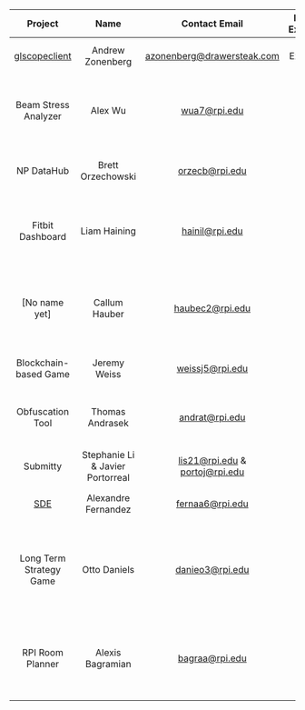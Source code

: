 | **Project** | **Name** | **Contact Email** | **RPI or External** | **Brief Description** |
|:----:|:----:|:----:|:----:|:----:|
| [glscopeclient]( https://github.com/azonenberg/scopehal-apps/) | Andrew Zonenberg | azonenberg@drawersteak.com | External | Project to control oscilloscopes |
| Beam Stress Analyzer | Alex Wu |wua7@rpi.edu | RPI | School of engineering program to teach about stress in maaterials. |
| NP DataHub | Brett Orzechowski | orzecb@rpi.edu | RPI | Open source analysis of charitable organizations. |
| Fitbit Dashboard | Liam Haining | hainil@rpi.edu | RPI | Web app for creating customizeable dashboards for your Fitbit data. |
| [No name yet] | Callum Hauber | haubec2@rpi.edu | RPI | Club/Greek organization management and planning webapp with Discord/Slack integration. |
| Blockchain-based Game | Jeremy Weiss | weissj5@rpi.edu | RPI | A blockchain-based web app game. |
| Obfuscation Tool | Thomas Andrasek | andrat@rpi.edu | RPI | A tool to obfuscate Java source code or projects. |
| Submitty | Stephanie Li & Javier Portorreal | lis21@rpi.edu & portoj@rpi.edu | RPI | Online course managment system |
| [SDE](https://github.com/alfxs/SDE) | Alexandre Fernandez | fernaa6@rpi.edu | RPI | Sensible Desktop Environment |
| Long Term Strategy Game | Otto Daniels | danieo3@rpi.edu | RPI | Life friendly, long term multiplayer strategy game without predatory pay to win mechanics |
| RPI Room Planner | Alexis Bagramian | bagraa@rpi.edu | RPI | Room planner for RPI students to layout/plan dorm rooms and other housing |
